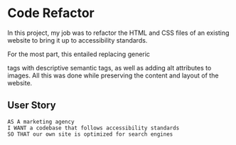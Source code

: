# Code Refactor

In this project, my job was to refactor the HTML and CSS files of an existing website to bring it up to accessibility standards.

For the most part, this entailed replacing generic <div> tags with descriptive semantic tags, as well as adding alt attributes to images. All this was done while preserving the content and layout of the website.

## User Story

```
AS A marketing agency
I WANT a codebase that follows accessibility standards
SO THAT our own site is optimized for search engines
```
